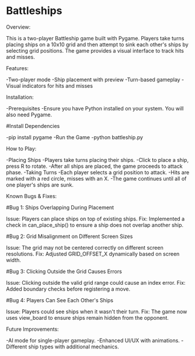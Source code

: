 # Battleships
Overview:

This is a two-player Battleship game built with Pygame. Players take turns placing ships on a 10x10 grid and then attempt to sink each other's ships by selecting grid positions. The game provides a visual interface to track hits and misses.

Features:

-Two-player mode
-Ship placement with preview
-Turn-based gameplay
-Visual indicators for hits and misses

Installation:

-Prerequisites
-Ensure you have Python installed on your system. You will also need Pygame.

#Install Dependencies

-pip install pygame
-Run the Game
-python battleship.py

How to Play:

-Placing Ships
-Players take turns placing their ships.
-Click to place a ship, press R to rotate.
-After all ships are placed, the game proceeds to attack phase.
-Taking Turns
-Each player selects a grid position to attack.
-Hits are marked with a red circle, misses with an X.
-The game continues until all of one player's ships are sunk.

Known Bugs & Fixes:

#Bug 1: Ships Overlapping During Placement

Issue: Players can place ships on top of existing ships.
Fix: Implemented a check in can_place_ship() to ensure a ship does not overlap another ship.

#Bug 2: Grid Misalignment on Different Screen Sizes

Issue: The grid may not be centered correctly on different screen resolutions.
Fix: Adjusted GRID_OFFSET_X dynamically based on screen width.

#Bug 3: Clicking Outside the Grid Causes Errors

Issue: Clicking outside the valid grid range could cause an index error.
Fix: Added boundary checks before registering a move.

#Bug 4: Players Can See Each Other's Ships

Issue: Players could see ships when it wasn't their turn.
Fix: The game now uses view_board to ensure ships remain hidden from the opponent.

Future Improvements:

-AI mode for single-player gameplay.
-Enhanced UI/UX with animations.
-Different ship types with additional mechanics.
